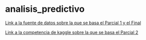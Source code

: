 # analisis_predictivo

[Link a la fuente de datos sobre la que se basa el Parcial 1 y el Final](https://archive.ics.uci.edu/ml/machine-learning-databases/00502/)

[Link a la competencia de kaggle sobre la que se basa el Parcial 2](https://www.kaggle.com/competitions/ap-2022q1/overview)

